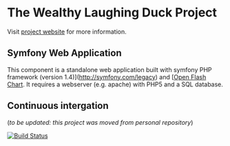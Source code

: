 The Wealthy Laughing Duck Project
=================================

Visit [project website](http://wealthy-laughing-duck.github.io/) for more information.

Symfony Web Application
-----------------------

This component is a standalone web application built with
symfony PHP framework (version 1.4)](http://symfony.com/legacy)
and [[Open Flash Chart](http://teethgrinder.co.uk/open-flash-chart/).
It requires a webserver (e.g. apache) with PHP5 and a SQL database.

Continuous intergation
----------------------

(*to be updated: this project was moved from personal repository*)

[![Build Status](https://travis-ci.org/tkoomzaaskz/homeBudget.png)](https://travis-ci.org/tkoomzaaskz/homeBudget)
